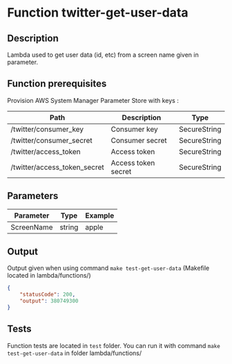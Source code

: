 # Function twitter-get-user-data

## Description

Lambda used to get user data (id, etc) from a screen name given in parameter.

## Function prerequisites

Provision AWS System Manager Parameter Store with keys :

| Path                         | Description         | Type         |
|------------------------------|---------------------|--------------|
| /twitter/consumer_key        | Consumer key        | SecureString |
| /twitter/consumer_secret     | Consumer secret     | SecureString |
| /twitter/access_token        | Access token        | SecureString |
| /twitter/access_token_secret | Access token secret | SecureString |

## Parameters

| Parameter  | Type   | Example |
|------------|--------|---------|
| ScreenName | string | apple   |

## Output

Output given when using command `make test-get-user-data` (Makefile located in lambda/functions/)

```json
{
    "statusCode": 200,
    "output": 380749300
}
```

## Tests

Function tests are located in `test` folder.
You can run it with command `make test-get-user-data` in folder lambda/functions/
